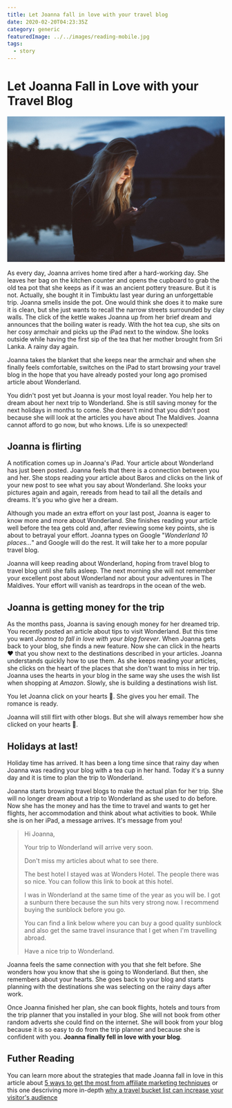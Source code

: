 ```yaml
---
title: Let Joanna fall in love with your travel blog
date: 2020-02-20T04:23:35Z
category: generic
featuredImage: ../../images/reading-mobile.jpg
tags:
  - story
---
```


# Let Joanna Fall in Love with your Travel Blog

![Wishlist](../../images/reading-mobile.jpg)

As every day, Joanna arrives home tired after a hard-working day. She leaves her bag on the kitchen counter and opens the cupboard to grab the old tea pot that she keeps as if it was an ancient pottery treasure. But it is not. Actually, she bought it in Timbuktu last year during an unforgettable trip. Joanna smells inside the pot. One would think she does it to make sure it is clean, but she just wants to recall the narrow streets surrounded by clay walls. The click of the kettle wakes Joanna up from her brief dream and announces that the boiling water is ready. With the hot tea cup, she sits on her cosy armchair and picks up the iPad next to the window. She looks outside while having the first sip of the tea that her mother brought from Sri Lanka. A rainy day again.

Joanna takes the blanket that she keeps near the armchair and when she finally feels comfortable, switches on the iPad to start browsing _your_ travel blog in the hope that you have already posted your long ago promised article about Wonderland.

You didn't post yet but Joanna is your most loyal reader. You help her to dream about her next trip to Wonderland. She is still saving money for the next holidays in months to come. She doesn't mind that you didn't post because she will look at the articles you have about The Maldives. Joanna cannot afford to go now, but who knows. Life is so unexpected!

## Joanna is flirting

A notification comes up in Joanna's iPad. Your article about Wonderland has just been posted. Joanna feels that there is a connection between you and her. She stops reading your article about Baros and clicks on the link of your new post to see what you say about Wonderland. She looks your pictures again and again, rereads from head to tail all the details and dreams. It's you who give her a dream.

Although you made an extra effort on your last post, Joanna is eager to know more and more about Wonderland. She finishes reading your article well before the tea gets cold and, after reviewing some key points, she is about to betrayal your effort. Joanna types on Google "_Wonderland 10 places..._" and Google will do the rest. It will take her to a more popular travel blog.

Joanna will keep reading about Wonderland, hoping from travel blog to travel blog until she falls asleep. The next morning she will not remember your excellent post about Wonderland nor about your adventures in The Maldives. Your effort will vanish as teardrops in the ocean of the web.

## Joanna is getting money for the trip

As the months pass, Joanna is saving enough money for her dreamed trip. You recently posted an article about tips to visit Wonderland. But this time you want _Joanna to fall in love with your blog forever_. When Joanna gets back to your blog, she finds a new feature. Now she can click in the hearts ❤️ that you show next to the destinations described in your articles. Joanna understands quickly how to use them. As she keeps reading your articles, she clicks on the heart of the places that she don't want to miss in her trip. Joanna uses the hearts in your blog in the same way she uses the wish list when shopping at _Amazon_. Slowly, she is building a destinations wish list. 

You let Joanna click on your hearts 💞. She gives you her email. The romance is ready.

Joanna will still flirt with other blogs. But she will always remember how she clicked on your hearts 💖.

## Holidays at last!

Holiday time has arrived. It has been a long time since that rainy day when Joanna was reading your blog with a tea cup in her hand. Today it's a sunny day and it is time to plan the trip to Wonderland.

Joanna starts browsing travel blogs to make the actual plan for her trip. She will no longer dream about a trip to Wonderland as she used to do before. Now she has the money and has the time to travel and wants to get her flights, her accommodation and think about what activities to book. While she is on her iPad, a message arrives. It's message from you!

> Hi Joanna,
>
> Your trip to Wonderland will arrive very soon.
>
> Don't miss my articles about what to see there.
>
> The best hotel I stayed was at Wonders Hotel. The people there was so nice. You can follow this link to book at this hotel.
>
> I was in Wonderland at the same time of the year as you will be. I got a sunburn there because the sun hits very strong now. I recommend buying the sunblock before you go.
>
> You can find a link below where you can buy a good quality sunblock and also get the same travel insurance that I get when I'm travelling abroad.
>
> Have a nice trip to Wonderland.

Joanna feels the same connection with you that she felt before. She wonders how you know that she is going to Wonderland. But then, she remembers about your hearts. She goes back to your blog and starts planning with the destinations she was selecting on the rainy days after work.

Once Joanna finished her plan, she can book flights, hotels and tours from the trip planner that you installed in your blog. She will not book from other random adverts she could find on the internet. She will book from your blog because it is so easy to do from the trip planner and because she is confident with you. **Joanna finally fell in love with your blog**.

## Futher Reading

You can learn more about the strategies that made Joanna fall in love in this article about [5 ways to get the most from affiliate marketing techniques](/travel-blog-monetization/how-to-improve-affiliate-marketing/) or this one descriving more in-depth [why a travel bucket list can increase your visitor's audience](/travel-blog-monetization/destination-wish-list-for-your-travel-blog/)

